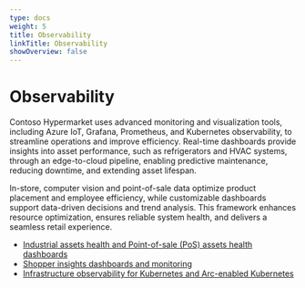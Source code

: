 ```yaml
---
type: docs
weight: 5
title: Observability
linkTitle: Observability
showOverview: false
---
```


# Observability

Contoso Hypermarket uses advanced monitoring and visualization tools, including Azure IoT, Grafana, Prometheus, and Kubernetes observability, to streamline operations and improve efficiency. Real-time dashboards provide insights into asset performance, such as refrigerators and HVAC systems, through an edge-to-cloud pipeline, enabling predictive maintenance, reducing downtime, and extending asset lifespan.

In-store, computer vision and point-of-sale data optimize product placement and employee efficiency, while customizable dashboards support data-driven decisions and trend analysis. This framework enhances resource optimization, ensures reliable system health, and delivers a seamless retail experience.

- [Industrial assets health and Point-of-sale (PoS) assets health dashboards](../observability/assets/)
- [Shopper insights dashboards and monitoring](../observability/shopper_insights/)
- [Infrastructure observability for Kubernetes and Arc-enabled Kubernetes](../observability/infrastructure/)
